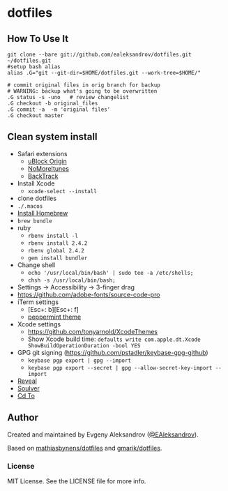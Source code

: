 #	dotfiles

## How To Use It

``` shell
git clone --bare git://github.com/ealeksandrov/dotfiles.git ~/dotfiles.git
#setup bash alias
alias .G="git --git-dir=$HOME/dotfiles.git --work-tree=$HOME/"

# commit original files in orig branch for backup
# WARNING: backup what's going to be overwritten
.G status -s -uno   # review changelist
.G checkout -b original_files
.G commit -a  -m 'original files'
.G checkout master
```

## Clean system install

* Safari extensions
  * [uBlock Origin](https://github.com/el1t/uBlock-Safari)
  * [NoMoreItunes](http://nomoreitunes.einserver.de)
  * [BackTrack](http://sidetree.com/extensions.html#BackTrack)
* Install Xcode
  * `xcode-select --install`
* clone dotfiles
* `./.macos`
* [Install Homebrew](http://brew.sh)
* `brew bundle`
* ruby
  * `rbenv install -l`
  * `rbenv install 2.4.2`
  * `rbenv global 2.4.2`
  * `gem install bundler`
* Change shell
  * `echo '/usr/local/bin/bash' | sudo tee -a /etc/shells;`
  * `chsh -s /usr/local/bin/bash;`
* Settings -> Accessibility -> 3-finger drag
* https://github.com/adobe-fonts/source-code-pro
* iTerm settings
  * [Esc+: b][Esc+: f]
  * [peppermint theme](https://github.com/dotzero/iTerm-2-Peppermint)
* Xcode settings
  * https://github.com/tonyarnold/XcodeThemes
  * Show Xcode build time: `defaults write com.apple.dt.Xcode ShowBuildOperationDuration -bool YES`
* GPG git signing (https://github.com/pstadler/keybase-gpg-github)
  * `keybase pgp export | gpg --import`
  * `keybase pgp export --secret | gpg --allow-secret-key-import --import`
* [Reveal](https://revealapp.com/download/)
* [Soulver](http://acqualia.com/soulver/)
* [Cd To](https://github.com/ealeksandrov/cdto)

## Author

Created and maintained by Evgeny Aleksandrov ([@EAleksandrov](http://twitter.com/EAleksandrov)).

Based on [mathiasbynens/dotfiles](https://github.com/mathiasbynens/dotfiles) and [gmarik/dotfiles](https://github.com/gmarik/dotfiles).

### License

MIT License. See the LICENSE file for more info.
